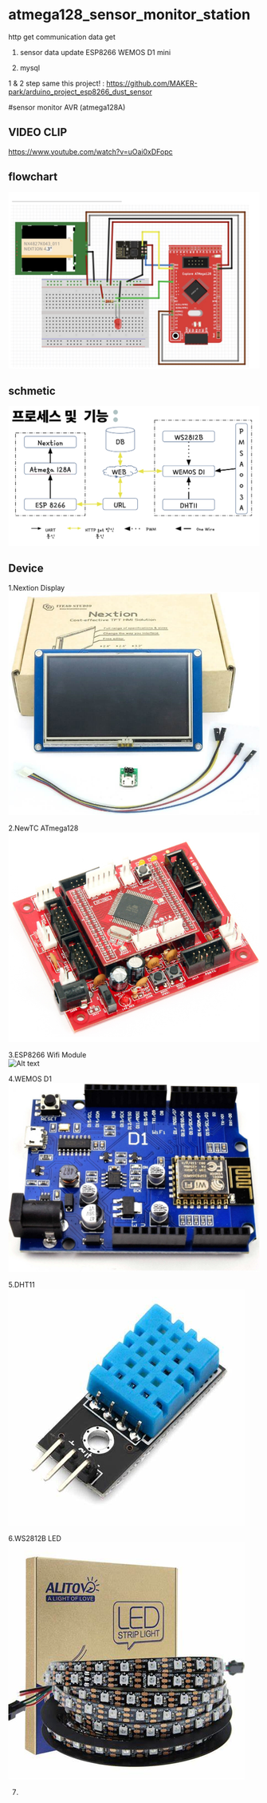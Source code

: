# atmega128_sensor_monitor_station
http get communication data get 

1. sensor data update ESP8266 WEMOS D1 mini

2. mysql

1 & 2 step same this project! : https://github.com/MAKER-park/arduino_project_esp8266_dust_sensor

#sensor monitor AVR (atmega128A)

## VIDEO CLIP
https://www.youtube.com/watch?v=uOai0xDFopc

## flowchart
![Alt text](/image/1.PNG)

## schmetic
![Alt text](/image/2.PNG)

## Device
1.Nextion Display   
![Alt text](/image/3.PNG)

2.NewTC ATmega128   
![Alt text](/image/4.PNG)

3.ESP8266 Wifi Module   
![Alt text](/image/5.PNG)

4.WEMOS D1   
![Alt text](/image/6.PNG)

5.DHT11   
![Alt text](/image/7.PNG)

6.WS2812B LED   
![Alt text](/image/8.PNG)

7.
